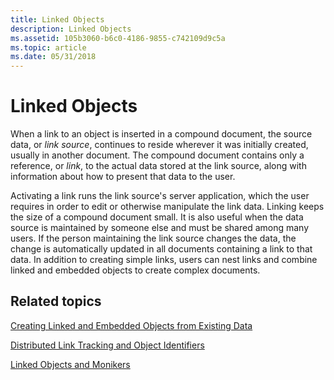 ```yaml
---
title: Linked Objects
description: Linked Objects
ms.assetid: 105b3060-b6c0-4186-9855-c742109d9c5a
ms.topic: article
ms.date: 05/31/2018
---
```


# Linked Objects

When a link to an object is inserted in a compound document, the source data, or *link source*, continues to reside wherever it was initially created, usually in another document. The compound document contains only a reference, or *link*, to the actual data stored at the link source, along with information about how to present that data to the user.

Activating a link runs the link source's server application, which the user requires in order to edit or otherwise manipulate the link data. Linking keeps the size of a compound document small. It is also useful when the data source is maintained by someone else and must be shared among many users. If the person maintaining the link source changes the data, the change is automatically updated in all documents containing a link to that data. In addition to creating simple links, users can nest links and combine linked and embedded objects to create complex documents.

## Related topics

<dl> <dt>

[Creating Linked and Embedded Objects from Existing Data](creating-linked-and-embedded-objects-from-existing-data.md)
</dt> <dt>

[Distributed Link Tracking and Object Identifiers](https://docs.microsoft.com/windows/desktop/FileIO/distributed-link-tracking-and-object-identifiers)
</dt> <dt>

[Linked Objects and Monikers](linked-objects-and-monikers.md)
</dt> </dl>

 

 




